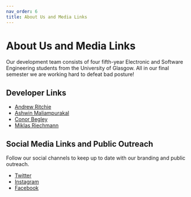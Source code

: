 ```yaml
---
nav_order: 6
title: About Us and Media Links
---
```


# About Us and Media Links
Our development team consists of four fifth-year Electronic and Software Engineering students from the University of Glasgow. All in our final semester we are working hard to defeat bad posture! 

## Developer Links

* [Andrew Ritchie](https://github.com/Andrew-Ritchie) 
* [Ashwin Maliampurakal](https://github.com/Ashwin-MJ)
* [Conor Begley](https://github.com/C-Begley)
* [Miklas Riechmann](https://github.com/miklasr)

## Social Media Links and Public Outreach

Follow our social channels to keep up to date with our branding and public outreach.

 * [Twitter](https://twitter.com/PosturePerfect3)
 * [Instagram](https://www.instagram.com/postureperfection1/)
 * [Facebook](https://www.facebook.com/postureperfection1/)
